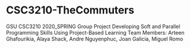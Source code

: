 # CSC3210-TheCommuters
GSU CSC3210 2020_SPRING Group Project Developing Soft and Parallel Programming Skills Using Project-Based Learning
Team Members: Arteen Ghafourikia, Alaya Shack, Andre Nguyenphuc, Joan Galicia, Miguel Romo
